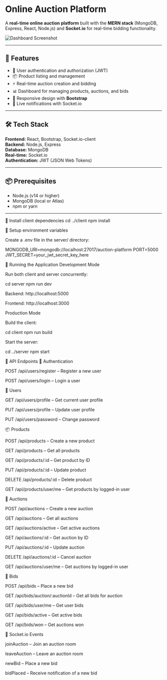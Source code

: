 #  Online Auction Platform  

A **real-time online auction platform** built with the **MERN stack** (MongoDB, Express, React, Node.js) and **Socket.io** for real-time bidding functionality.  

![Dashboard Screenshot](./client/public/screenshots/dashboard.png)  

---

## 🚀 Features  
- 🔑 User authentication and authorization (JWT)  
- 📦 Product listing and management  
- ⚡ Real-time auction creation and bidding  
- 📊 Dashboard for managing products, auctions, and bids  
- 📱 Responsive design with **Bootstrap**  
- 🔔 Live notifications with Socket.io  

---

## 🛠️ Tech Stack  

**Frontend:** React, Bootstrap, Socket.io-client  
**Backend:** Node.js, Express  
**Database:** MongoDB  
**Real-time:** Socket.io  
**Authentication:** JWT (JSON Web Tokens)  

---

## 📦 Prerequisites  

- Node.js (v14 or higher)  
- MongoDB (local or Atlas)  
- npm or yarn  

---

🔹 Install client dependencies
cd ../client
npm install

🔹 Setup environment variables

Create a .env file in the server/ directory:

MONGODB_URI=mongodb://localhost:27017/auction-platform
PORT=5000
JWT_SECRET=your_jwt_secret_key_here

🏃 Running the Application
Development Mode

Run both client and server concurrently:

cd server
npm run dev


Backend: http://localhost:5000

Frontend: http://localhost:3000

Production Mode

Build the client:

cd client
npm run build


Start the server:

cd ../server
npm start

📡 API Endpoints
🔐 Authentication

POST /api/users/register – Register a new user

POST /api/users/login – Login a user

👤 Users

GET /api/users/profile – Get current user profile

PUT /api/users/profile – Update user profile

PUT /api/users/password – Change password

📦 Products

POST /api/products – Create a new product

GET /api/products – Get all products

GET /api/products/:id – Get product by ID

PUT /api/products/:id – Update product

DELETE /api/products/:id – Delete product

GET /api/products/user/me – Get products by logged-in user

🏦 Auctions

POST /api/auctions – Create a new auction

GET /api/auctions – Get all auctions

GET /api/auctions/active – Get active auctions

GET /api/auctions/:id – Get auction by ID

PUT /api/auctions/:id – Update auction

DELETE /api/auctions/:id – Cancel auction

GET /api/auctions/user/me – Get auctions by logged-in user

💸 Bids

POST /api/bids – Place a new bid

GET /api/bids/auction/:auctionId – Get all bids for auction

GET /api/bids/user/me – Get user bids

GET /api/bids/active – Get active bids

GET /api/bids/won – Get auctions won

🔔 Socket.io Events

joinAuction – Join an auction room

leaveAuction – Leave an auction room

newBid – Place a new bid

bidPlaced – Receive notification of a new bid

